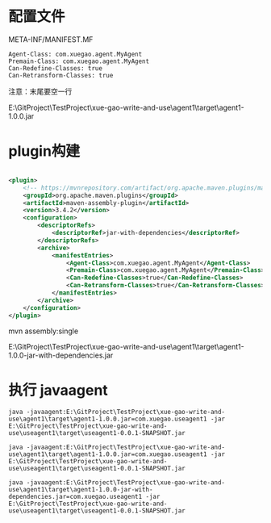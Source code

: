# 配置文件

META-INF/MANIFEST.MF

```
Agent-Class: com.xuegao.agent.MyAgent 
Premain-Class: com.xuegao.agent.MyAgent 
Can-Redefine-Classes: true 
Can-Retransform-Classes: true

```

注意：末尾要空一行

E:\GitProject\TestProject\xue-gao-write-and-use\agent1\target\agent1-1.0.0.jar

# plugin构建

```xml

<plugin>
    <!-- https://mvnrepository.com/artifact/org.apache.maven.plugins/maven-assembly-plugin -->
    <groupId>org.apache.maven.plugins</groupId>
    <artifactId>maven-assembly-plugin</artifactId>
    <version>3.4.2</version>
    <configuration>
        <descriptorRefs>
            <descriptorRef>jar-with-dependencies</descriptorRef>
        </descriptorRefs>
        <archive>
            <manifestEntries>
                <Agent-Class>com.xuegao.agent.MyAgent</Agent-Class>
                <Premain-Class>com.xuegao.agent.MyAgent</Premain-Class>
                <Can-Redefine-Classes>true</Can-Redefine-Classes>
                <Can-Retransform-Classes>true</Can-Retransform-Classes>
            </manifestEntries>
        </archive>
    </configuration>
</plugin>
```

mvn assembly:single

E:\GitProject\TestProject\xue-gao-write-and-use\agent1\target\agent1-1.0.0-jar-with-dependencies.jar

# 执行 javaagent

```
java -javaagent:E:\GitProject\TestProject\xue-gao-write-and-use\agent1\target\agent1-1.0.0.jar=com.xuegao.useagent1 -jar E:\GitProject\TestProject\xue-gao-write-and-use\useagent1\target\useagent1-0.0.1-SNAPSHOT.jar
```
```
java -javaagent:E:\GitProject\TestProject\xue-gao-write-and-use\agent1\target\agent1-1.0.0.jar=com.xuegao.useagent1 -jar E:\GitProject\TestProject\xue-gao-write-and-use\useagent1\target\useagent1-0.0.1-SNAPSHOT.jar
```


```
java -javaagent:E:\GitProject\TestProject\xue-gao-write-and-use\agent1\target\agent1-1.0.0-jar-with-dependencies.jar=com.xuegao.useagent1 -jar E:\GitProject\TestProject\xue-gao-write-and-use\useagent1\target\useagent1-0.0.1-SNAPSHOT.jar
```





